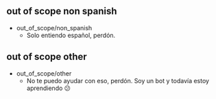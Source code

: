 ## out of scope non spanish
* out_of_scope/non_spanish
  - Solo entiendo español, perdón.

## out of scope other
* out_of_scope/other
  - No te puedo ayudar con eso, perdón. Soy un bot y todavía estoy aprendiendo 😕
